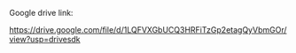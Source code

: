 Google drive link: 

https://drive.google.com/file/d/1LQFVXGbUCQ3HRFiTzGp2etagQyVbmGOr/view?usp=drivesdk